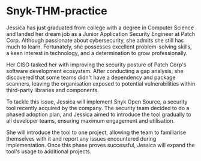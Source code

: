 # Snyk-THM-practice
Jessica has just graduated from college with a degree in Computer Science and landed her dream job as a Junior Application Security Engineer at Patch Corp. Although passionate about cybersecurity, she admits she still has much to learn. Fortunately, she possesses excellent problem-solving skills, a keen interest in technology, and a determination to grow professionally.

Her CISO tasked her with improving the security posture of Patch Corp's software development ecosystem. After conducting a gap analysis, she discovered that some teams didn't have a dependency and package scanners, leaving the organisation exposed to potential vulnerabilities within third-party libraries and components.

To tackle this issue, Jessica will implement Snyk Open Source, a security tool recently acquired by the company. The security team decided to do a phased adoption plan, and Jessica aimed to introduce the tool gradually to all developer teams, ensuring maximum engagement and utilisation.

She will introduce the tool to one project, allowing the team to familiarise themselves with it and report any issues encountered during implementation. Once this phase proves successful, Jessica will expand the tool's usage to additional projects.
